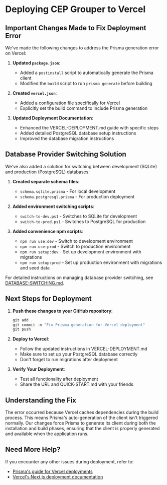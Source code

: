 # Deploying CEP Grouper to Vercel

## Important Changes Made to Fix Deployment Error

We've made the following changes to address the Prisma generation error on Vercel:

1. **Updated `package.json`**:
   - Added a `postinstall` script to automatically generate the Prisma client
   - Modified the `build` script to run `prisma generate` before building

2. **Created `vercel.json`**:
   - Added a configuration file specifically for Vercel
   - Explicitly set the build command to include Prisma generation

3. **Updated Deployment Documentation**:
   - Enhanced the VERCEL-DEPLOYMENT.md guide with specific steps
   - Added detailed PostgreSQL database setup instructions
   - Improved the database migration instructions

## Database Provider Switching Solution

We've also added a solution for switching between development (SQLite) and production (PostgreSQL) databases:

1. **Created separate schema files**:
   - `schema.sqlite.prisma` - For local development
   - `schema.postgresql.prisma` - For production deployment

2. **Added environment switching scripts**:
   - `switch-to-dev.ps1` - Switches to SQLite for development
   - `switch-to-prod.ps1` - Switches to PostgreSQL for production

3. **Added convenience npm scripts**:
   - `npm run use:dev` - Switch to development environment
   - `npm run use:prod` - Switch to production environment
   - `npm run setup:dev` - Set up development environment with migrations
   - `npm run setup:prod` - Set up production environment with migrations and seed data

For detailed instructions on managing database provider switching, see [DATABASE-SWITCHING.md](./DATABASE-SWITCHING.md).

## Next Steps for Deployment

1. **Push these changes to your GitHub repository**:
   ```powershell
   git add .
   git commit -m "Fix Prisma generation for Vercel deployment"
   git push
   ```

2. **Deploy to Vercel**:
   - Follow the updated instructions in VERCEL-DEPLOYMENT.md
   - Make sure to set up your PostgreSQL database correctly
   - Don't forget to run migrations after deployment

3. **Verify Your Deployment**:
   - Test all functionality after deployment
   - Share the URL and QUICK-START.md with your friends

## Understanding the Fix

The error occurred because Vercel caches dependencies during the build process. This means Prisma's auto-generation of the client isn't triggered normally. Our changes force Prisma to generate its client during both the installation and build phases, ensuring that the client is properly generated and available when the application runs.

## Need More Help?

If you encounter any other issues during deployment, refer to:
- [Prisma's guide for Vercel deployments](https://pris.ly/d/vercel-build)
- [Vercel's Next.js deployment documentation](https://nextjs.org/docs/deployment)
